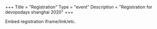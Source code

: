 +++
Title = "Registration"
Type = "event"
Description = "Registration for devopsdays shanghai 2020"
+++

<div style="width:100%; text-align:left;">

Embed registration iframe/link/etc.
</div></div>
</div>
